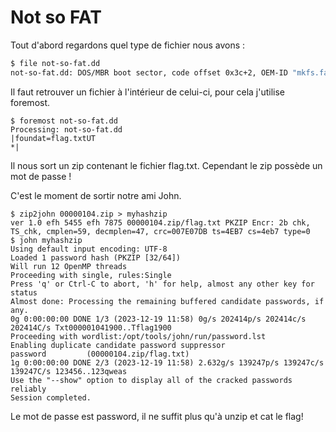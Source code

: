 # Not so FAT

Tout d'abord regardons quel type de fichier nous avons : 

```bash
$ file not-so-fat.dd
not-so-fat.dd: DOS/MBR boot sector, code offset 0x3c+2, OEM-ID "mkfs.fat", sectors/cluster 4, reserved sectors 4, root entries 512, sectors 32768 (volumes <=32 MB), Media descriptor 0xf8, sectors/FAT 32, sectors/track 32, heads 64, serial number 0x3be84c04, unlabeled, FAT (16 bit)
```

Il faut retrouver un fichier à l'intérieur de celui-ci, pour cela j'utilise foremost. 

```
$ foremost not-so-fat.dd
Processing: not-so-fat.dd
|foundat=flag.txtUT
*|
```

Il nous sort un zip contenant le fichier flag.txt. Cependant le zip possède un mot de passe ! 

C'est le moment de sortir notre ami John. 

```
$ zip2john 00000104.zip > myhashzip
ver 1.0 efh 5455 efh 7875 00000104.zip/flag.txt PKZIP Encr: 2b chk, TS_chk, cmplen=59, decmplen=47, crc=007E07DB ts=4EB7 cs=4eb7 type=0
$ john myhashzip
Using default input encoding: UTF-8
Loaded 1 password hash (PKZIP [32/64])
Will run 12 OpenMP threads
Proceeding with single, rules:Single
Press 'q' or Ctrl-C to abort, 'h' for help, almost any other key for status
Almost done: Processing the remaining buffered candidate passwords, if any.
0g 0:00:00:00 DONE 1/3 (2023-12-19 11:58) 0g/s 202414p/s 202414c/s 202414C/s Txt000001041900..Tflag1900
Proceeding with wordlist:/opt/tools/john/run/password.lst
Enabling duplicate candidate password suppressor
password         (00000104.zip/flag.txt)
1g 0:00:00:00 DONE 2/3 (2023-12-19 11:58) 2.632g/s 139247p/s 139247c/s 139247C/s 123456..123qweas
Use the "--show" option to display all of the cracked passwords reliably
Session completed.
```

Le mot de passe est password, il ne suffit plus qu'à unzip et cat le flag! 
